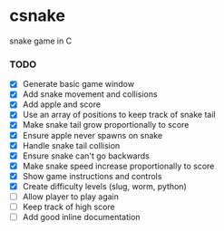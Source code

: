 # csnake
snake game in C

### TODO

- [x] Generate basic game window 
- [x] Add snake movement and collisions
- [x] Add apple and score
- [x] Use an array of positions to keep track of snake tail
- [x] Make snake tail grow proportionally to score
- [x] Ensure apple never spawns on snake
- [x] Handle snake tail collision
- [x] Ensure snake can't go backwards
- [x] Make snake speed increase proportionally to score
- [x] Show game instructions and controls
- [x] Create difficulty levels (slug, worm, python)
- [ ] Allow player to play again
- [ ] Keep track of high score
- [ ] Add good inline documentation
